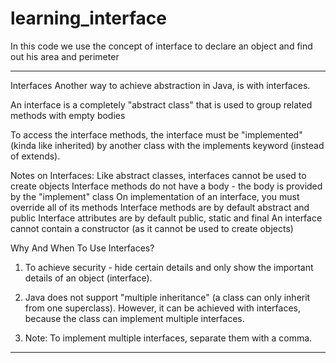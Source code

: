 # learning_interface
In this code we use the concept of interface to declare an object and find out his area and perimeter

-----------------------------------------------------------------------------------------------------------------------------------------------------------------------------------------
Interfaces
Another way to achieve abstraction in Java, is with interfaces.

An interface is a completely "abstract class" that is used to group related methods with empty bodies

To access the interface methods, the interface must be "implemented" (kinda like inherited) by another class with the implements keyword (instead of extends).

Notes on Interfaces:
Like abstract classes, interfaces cannot be used to create objects 
Interface methods do not have a body - the body is provided by the "implement" class
On implementation of an interface, you must override all of its methods
Interface methods are by default abstract and public
Interface attributes are by default public, static and final
An interface cannot contain a constructor (as it cannot be used to create objects)


Why And When To Use Interfaces?
1) To achieve security - hide certain details and only show the important details of an object (interface).

2) Java does not support "multiple inheritance" (a class can only inherit from one superclass).
   However, it can be achieved with interfaces, because the class can implement multiple interfaces.
   
4) Note: To implement multiple interfaces, separate them with a comma.

-----------------------------------------------------------------------------------------------------------------------------------------------------------------------------------------
